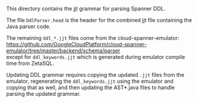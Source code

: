 This directory contains the jjt grammar for parsing Spanner DDL. 

The file `DdlParser.head` is the header for the combined jjt file containing
the Java parser code. 

The remaining `ddl_*.jjt` files come from the cloud-spanner-emulator:\
https://github.com/GoogleCloudPlatform/cloud-spanner-emulator/tree/master/backend/schema/parser \
except for `ddl_keywords.jjt` which is generated during emulator compile time
from ZetaSQL.

Updating DDL grammar requires copying the updated `.jjt` files from the
emulator, regenerating the `ddl_keywords.jjt` using the emulator and copying
that as well, and then updating the AST*.java files to handle parsing the 
updated grammar. 
  
